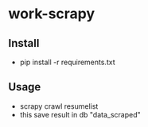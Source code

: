 # work-scrapy #

## Install ##
* pip install -r requirements.txt

## Usage ##
* scrapy crawl resumelist
* this save result in db "data_scraped"

